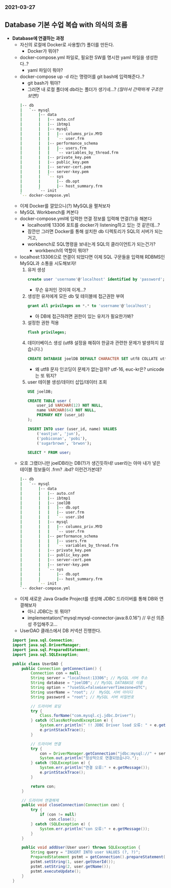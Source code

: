 ### 2021-03-27

## Database 기본 수업 복습 with 의식의 흐름
- __Database에 연결하는 과정__
    - 자신의 로컬에 Docker로 사용할(?) 폴더를 만든다. 
        - Docker가 뭐야?
    - docker-compose.yml 파일로, 필요한 SW를 명시한 yaml 파일을 생성한다..?
        - yaml 파일이 뭐야?
    - docker-compose up -d 라는 명령어를 git bash에 입력해준다..?
        - git bash가 뭐야?
        - 그러면 내 로컬 폴더에 db라는 폴더가 생기네...? *(많아서 간략하게 구조만 보면!)*
        ``` bash
        |-- db
        |   `-- mysql
        |       |-- data
        |       |   |-- auto.cnf
        |       |   |-- ibtmp1
        |       |   |-- mysql
        |       |   |   |-- columns_priv.MYD
        |       |   |   `-- user.frm
        |       |   |-- performance_schema
        |       |   |   |-- users.frm
        |       |   |   `-- variables_by_thread.frm
        |       |   |-- private_key.pem
        |       |   |-- public_key.pem
        |       |   |-- server-cert.pem
        |       |   |-- server-key.pem
        |       |   `-- sys
        |       |       |-- db.opt
        |       |       |-- host_summary.frm
        |       `-- init
        `-- docker-compose.yml
        ```
    - 이제 Docker를 깔았으니(?) MySQL을 펼쳐보자
    - MySQL Workbench를 켜본다
    - docker-compose.yml에 입력한 연결 정보를 입력해 연결(?)을 해본다
        - localhost에 13306 포트를 docker가 listening하고 있는 것 같은데...?
        - 잠깐만 그러면 Docker를 통해 설치한 db 디렉토리가 SQL의 서버가 되는거고, 
        - workbench로 SQL명령을 보내는게 SQL의 클라이언트가 되는건가?
            - workbench의 역할이 뭐야?
    - localhost:13306으로 연결이 되었다면 이제 SQL 구문들을 입력해 RDBMS인 MySQL과 소통을 시도해보자!
        1) 유저 생성
            ``` sql
            create user 'username'@'localhost' identified by 'password';
            ```
            - 무슨 유저인 것이여 이게...?
        2) 생성한 유저에게 모든 db 및 테이블에 접근권한 부여
            ``` sql
            grant all privileges on *.* to 'username'@'localhost';
            ```
            - 아 DB에 접근하려면 권한이 있는 유저가 필요한가봐?
        3) 설정한 권한 적용
            ``` sql
            flush privileges;
            ```
        4) 데이터베이스 생성 (utf8 설정을 해줘야 한글과 관련한 문제가 발생하지 않습니다.)
            ``` sql
            CREATE DATABASE joelDB DEFAULT CHARACTER SET utf8 COLLATE utf8_general_ci;
            ```
            - 왜 utf8 문자 인코딩이 문제가 없는걸까? utf-16, euc-kr은? unicode는 또 뭐지?
        5) user 테이블 생성/데이터 삽입/데이터 조회
            ``` sql
            USE joelDB;  
            
            CREATE TABLE user (  
                user_id VARCHAR(12) NOT NULL,  
                name VARCHAR(64) NOT NULL,  
                PRIMARY KEY (user_id)  
            );  
            
            INSERT INTO user (user_id, name) VALUES   
                ('eastjun', 'jun'),  
                ('pobiconan', 'pobi'),  
                ('sugarbrown', 'brwon');  
              
            SELECT * FROM user;  
            ```
    - 오호 그랬더니만 joelDB라는 DB(?)가 생긴듯하네! user라는 아마 내가 넣은 테이블 정보들이 .frm? .ibd? 이런건가본데?
        ``` bash
        |-- db
        |   `-- mysql
        |       |-- data
        |       |   |-- auto.cnf
        |       |   |-- ibtmp1
        |       |   |-- joelDB
        |       |   |   |-- db.opt
        |       |   |   |-- user.frm
        |       |   |   `-- user.ibd
        |       |   |-- mysql
        |       |   |   |-- columns_priv.MYD
        |       |   |   `-- user.frm
        |       |   |-- performance_schema
        |       |   |   |-- users.frm
        |       |   |   `-- variables_by_thread.frm
        |       |   |-- private_key.pem
        |       |   |-- public_key.pem
        |       |   |-- server-cert.pem
        |       |   |-- server-key.pem
        |       |   `-- sys
        |       |       |-- db.opt
        |       |       |-- host_summary.frm
        |       `-- init
        `-- docker-compose.yml
        ```
    - 이제 새로운 Java Gradle Project를 생성해 JDBC 드라이버를 통해 DB와 연결해보자
        - 아니 JDBC는 또 뭐야?
        - implementation("mysql:mysql-connector-java:8.0.16") // 우선 의존성 주입해주고...
    - UserDAO 클래스에서 DB 커넥션 진행한다.
    ``` Java
    import java.sql.Connection;
    import java.sql.DriverManager;
    import java.sql.PreparedStatement;
    import java.sql.SQLException;
    
    public class UserDAO {
        public Connection getConnection() {
            Connection con = null;
            String server = "localhost:13306"; // MySQL 서버 주소
            String database = "joelDB"; // MySQL DATABASE 이름
            String option = "?useSSL=false&serverTimezone=UTC";
            String userName = "root"; //  MySQL 서버 아이디
            String password = "root"; // MySQL 서버 비밀번호
    
            // 드라이버 로딩
            try {
                Class.forName("com.mysql.cj.jdbc.Driver");
            } catch (ClassNotFoundException e) {
                System.err.println(" !! JDBC Driver load 오류: " + e.getMessage());
                e.printStackTrace();
            }
    
            // 드라이버 연결
            try {
                con = DriverManager.getConnection("jdbc:mysql://" + server + "/" + database + option, userName, password);
                System.out.println("정상적으로 연결되었습니다.");
            } catch (SQLException e) {
                System.err.println("연결 오류:" + e.getMessage());
                e.printStackTrace();
            }
    
            return con;
        }
    
        // 드라이버 연결해제
        public void closeConnection(Connection con) {
            try {
                if (con != null)
                    con.close();
            } catch (SQLException e) {
                System.err.println("con 오류:" + e.getMessage());
            }
        }
    
        public void addUser(User user) throws SQLException {
            String query = "INSERT INTO user VALUES (?, ?)";
            PreparedStatement pstmt = getConnection().prepareStatement(query);
            pstmt.setString(1, user.getUserId());
            pstmt.setString(2, user.getName());
            pstmt.executeUpdate();
        }
    }
    ```

